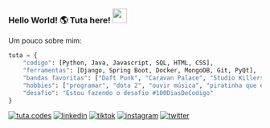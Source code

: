 ### Hello World! 🌎 Tuta here! <img src="https://media.giphy.com/media/hvRJCLFzcasrR4ia7z/giphy.gif" width="29px" height="29px">


Um pouco sobre mim:
```python
tuta = {
    "codigo": [Python, Java, Javascript, SQL, HTML, CSS],
    "ferramentas": [Django, Spring Boot, Docker, MongoDB, Git, PyQt],
    "bandas favoritas": ["Daft Punk", "Caravan Palace", "Studio Killers", "Clean Bandit"],
    "hobbies": ["programar", "dota 2", "ouvir música", "piratinha que estica"],
    "desafio": "Estou fazendo o desafio #100DiasDeCodigo"
}
```

[![tuta.codes](https://img.shields.io/badge/website-000000?style=for-the-badge&logo=About.me&logoColor=white)](http://www.tuta.codes)
[![linkedin](https://img.shields.io/badge/LinkedIn-0A66C2?style=for-the-badge&logo=linkedin&logoColor=white)](https://www.linkedin.com/in/arthur-h-r-sanches/)
[![tiktok](https://img.shields.io/badge/TikTok-000000?style=for-the-badge&logo=tiktok&logoColor=white)](https://tiktok.com/@tuta.codes)
[![instagram](https://img.shields.io/badge/Instagram-E4405F?style=for-the-badge&logo=instagram&logoColor=white)](https://www.instagram.com/tuta.codes/)
[![twitter](https://img.shields.io/badge/Twitter-1DA1F2?style=for-the-badge&logo=twitter&logoColor=white)](https://twitter.com/tutacodes)
